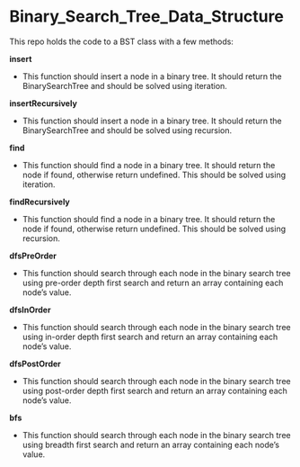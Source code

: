 # Binary_Search_Tree_Data_Structure
This repo holds the code to a BST class with a few methods:

**insert**
  - This function should insert a node in a binary tree. It should return the BinarySearchTree and should be solved using iteration.

**insertRecursively**
  - This function should insert a node in a binary tree. It should return the BinarySearchTree and should be solved using recursion.

**find**
  - This function should find a node in a binary tree. It should return the node if found, otherwise return undefined. This should be solved using iteration.

**findRecursively**
  - This function should find a node in a binary tree. It should return the node if found, otherwise return undefined. This should be solved using recursion.

**dfsPreOrder**
  - This function should search through each node in the binary search tree using pre-order depth first search and return an array containing each node’s value.

**dfsInOrder**
  - This function should search through each node in the binary search tree using in-order depth first search and return an array containing each node’s value.

**dfsPostOrder**
  - This function should search through each node in the binary search tree using post-order depth first search and return an array containing each node’s value.

**bfs**
  - This function should search through each node in the binary search tree using breadth first search and return an array containing each node’s value.

